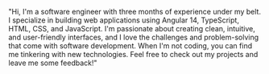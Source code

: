 "Hi, I'm a software engineer with three months of experience under my belt. I specialize in building web applications using Angular 14, TypeScript, HTML, CSS, and JavaScript. I'm passionate about creating clean, intuitive, and user-friendly interfaces, and I love the challenges and problem-solving that come with software development. When I'm not coding, you can find me tinkering with new technologies. Feel free to check out my projects and leave me some feedback!"
